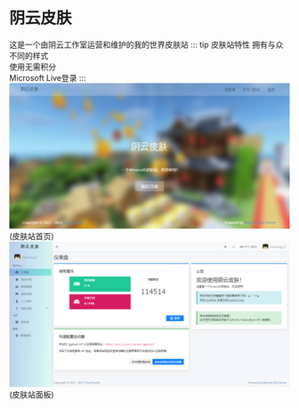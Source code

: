 # 阴云皮肤
这是一个由阴云工作室运营和维护的我的世界皮肤站
::: tip 皮肤站特性
拥有与众不同的样式</br>
使用无需积分</br>
Microsoft Live登录
:::
![皮肤站首页](./1.png)
(皮肤站首页)
![皮肤站面板](./2.png)
(皮肤站面板)